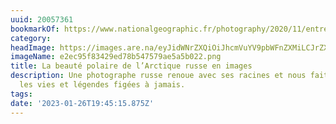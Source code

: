 ```yaml
---
uuid: 20057361
bookmarkOf: https://www.nationalgeographic.fr/photography/2020/11/entre-couleurs-et-obscurite-decouvrez-la-beaute-polaire-de-larctique-russe?image=arctic-life-doll-windowsill
category: 
headImage: https://images.are.na/eyJidWNrZXQiOiJhcmVuYV9pbWFnZXMiLCJrZXkiOiIyMDA1NzM2MS9vcmlnaW5hbF9lMmVjOTVmODM0MjllZDc4YjU0NzU3OWFlNWE1YjAyMi5wbmciLCJlZGl0cyI6eyJyZXNpemUiOnsid2lkdGgiOjEyMDAsImhlaWdodCI6MTIwMCwiZml0IjoiaW5zaWRlIiwid2l0aG91dEVubGFyZ2VtZW50Ijp0cnVlfSwid2VicCI6eyJxdWFsaXR5Ijo5MH0sImpwZWciOnsicXVhbGl0eSI6OTB9LCJyb3RhdGUiOm51bGx9fQ==?bc=0
imageName: e2ec95f83429ed78b547579ae5a5b022.png
title: La beauté polaire de l’Arctique russe en images
description: Une photographe russe renoue avec ses racines et nous fait découvrir
  les vies et légendes figées à jamais.
tags: 
date: '2023-01-26T19:45:15.875Z'
---
```

